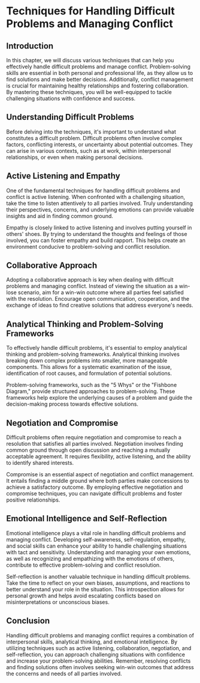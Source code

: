 # Techniques for Handling Difficult Problems and Managing Conflict

## Introduction

In this chapter, we will discuss various techniques that can help you effectively handle difficult problems and manage conflict. Problem-solving skills are essential in both personal and professional life, as they allow us to find solutions and make better decisions. Additionally, conflict management is crucial for maintaining healthy relationships and fostering collaboration. By mastering these techniques, you will be well-equipped to tackle challenging situations with confidence and success.

## Understanding Difficult Problems

Before delving into the techniques, it's important to understand what constitutes a difficult problem. Difficult problems often involve complex factors, conflicting interests, or uncertainty about potential outcomes. They can arise in various contexts, such as at work, within interpersonal relationships, or even when making personal decisions.

## Active Listening and Empathy

One of the fundamental techniques for handling difficult problems and conflict is active listening. When confronted with a challenging situation, take the time to listen attentively to all parties involved. Truly understanding their perspectives, concerns, and underlying emotions can provide valuable insights and aid in finding common ground.

Empathy is closely linked to active listening and involves putting yourself in others' shoes. By trying to understand the thoughts and feelings of those involved, you can foster empathy and build rapport. This helps create an environment conducive to problem-solving and conflict resolution.

## Collaborative Approach

Adopting a collaborative approach is key when dealing with difficult problems and managing conflict. Instead of viewing the situation as a win-lose scenario, aim for a win-win outcome where all parties feel satisfied with the resolution. Encourage open communication, cooperation, and the exchange of ideas to find creative solutions that address everyone's needs.

## Analytical Thinking and Problem-Solving Frameworks

To effectively handle difficult problems, it's essential to employ analytical thinking and problem-solving frameworks. Analytical thinking involves breaking down complex problems into smaller, more manageable components. This allows for a systematic examination of the issue, identification of root causes, and formulation of potential solutions.

Problem-solving frameworks, such as the "5 Whys" or the "Fishbone Diagram," provide structured approaches to problem-solving. These frameworks help explore the underlying causes of a problem and guide the decision-making process towards effective solutions.

## Negotiation and Compromise

Difficult problems often require negotiation and compromise to reach a resolution that satisfies all parties involved. Negotiation involves finding common ground through open discussion and reaching a mutually acceptable agreement. It requires flexibility, active listening, and the ability to identify shared interests.

Compromise is an essential aspect of negotiation and conflict management. It entails finding a middle ground where both parties make concessions to achieve a satisfactory outcome. By employing effective negotiation and compromise techniques, you can navigate difficult problems and foster positive relationships.

## Emotional Intelligence and Self-Reflection

Emotional intelligence plays a vital role in handling difficult problems and managing conflict. Developing self-awareness, self-regulation, empathy, and social skills can enhance your ability to handle challenging situations with tact and sensitivity. Understanding and managing your own emotions, as well as recognizing and empathizing with the emotions of others, contribute to effective problem-solving and conflict resolution.

Self-reflection is another valuable technique in handling difficult problems. Take the time to reflect on your own biases, assumptions, and reactions to better understand your role in the situation. This introspection allows for personal growth and helps avoid escalating conflicts based on misinterpretations or unconscious biases.

## Conclusion

Handling difficult problems and managing conflict requires a combination of interpersonal skills, analytical thinking, and emotional intelligence. By utilizing techniques such as active listening, collaboration, negotiation, and self-reflection, you can approach challenging situations with confidence and increase your problem-solving abilities. Remember, resolving conflicts and finding solutions often involves seeking win-win outcomes that address the concerns and needs of all parties involved.
